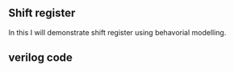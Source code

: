 ## Shift register 

In this I will demonstrate shift register using behavorial modelling.

## verilog code

